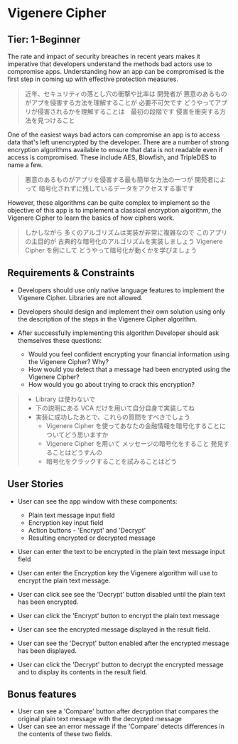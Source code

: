 # Vigenere Cipher

## Tier: 1-Beginner

The rate and impact of security breaches in recent years makes it imperative
that developers understand the methods bad actors use to compromise apps.
Understanding how an app can be compromised is the first step in coming up with effective protection measures.

> 近年、セキュリティの落とし穴の衝撃や比率は
> 開発者が 悪意のあるものがアプを侵害する方法を理解することが 必要不可欠です
> どうやってアプリが侵害されるかを理解することは　最初の段階です
> 侵害を衝突する方法を見つけること

One of the easiest ways bad actors can compromise an app is to access data
that's left unencrypted by the developer.
There are a number of strong encryption algorithms available to ensure that data is not readable
even if access is compromised. These include AES, Blowfish, and TripleDES to name a few.

> 悪意のあるものがアプリを侵害する最も簡単な方法の一つが
> 開発者によって 暗号化されずに残しているデータをアクセスする事です

However, these algorithms can be quite complex to implement so the objective of this app
is to implement a classical encryption algorithm, the Vigenere Cipher to learn the basics of how ciphers work.

> しかしながら 多くのアルゴリズムは実装が非常に複雑なので
> このアプリの主目的が 古典的な暗号化のアルゴリズムを実装しましょう
> Vigenere Cipher を例にして どうやって暗号化が動くかを学びましょう

## Requirements & Constraints

- Developers should use only native language features to implement the Vigenere Cipher.
  Libraries are not allowed.

- Developers should design and implement their own solution using only the description of the steps
  in the Vigenere Cipher algorithm.

- After successfully implementing this algorithm Developer should ask themselves these questions:
  - Would you feel confident encrypting your financial information using the Vigenere Cipher? Why?
  - How would you detect that a message had been encrypted using the Vigenere Cipher?
  - How would you go about trying to crack this encryption?

> - Library は使わないで
> - 下の説明にある VCA だけを用いて自分自身で実装してね
> - 実装に成功したあとで、これらの質問をすべきでしょう
>   - Vigenere Cipher を使ってあなたの金融情報を暗号化することについてどう思いますか
>   - Vigenere Cipher を用いて メッセージの暗号化をすること 発見することはどうすんの
>   - 暗号化をクラックすることを試みることはどう

## User Stories

- User can see the app window with these components:

  - Plain text message input field
  - Encryption key input field
  - Action buttons - 'Encrypt' and 'Decrypt'
  - Resulting encrypted or decrypted message

- User can enter the text to be encrypted in the plain text message input field
- User can enter the Encryption key the Vigenere algorithm will use to encrypt the plain text message.
- User can click see see the 'Decrypt' button disabled until the plain text has been encrypted.
- User can click the 'Encrypt' button to encrypt the plain text message
- User can see the encrypted message displayed in the result field.
- User can see the 'Decrypt' button enabled after the encrypted message has been displayed.
- User can click the 'Decrypt' button to decrypt the encrypted message
  and to display its contents in the result field.

## Bonus features

- User can see a 'Compare' button after decryption that compares the original plain text message
  with the decrypted message
- User can see an error message if the 'Compare' detects differences in the contents of these two fields.
